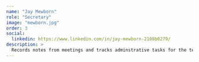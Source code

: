 ```yaml
---
name: "Jay Mewborn"
role: "Secretary"
image: "mewborn.jpg"
order: 3
social:
  linkedin: https://www.linkedin.com/in/jay-mewborn-2108b0279/
description: >
  Records notes from meetings and tracks adminstrative tasks for the team
---
```

